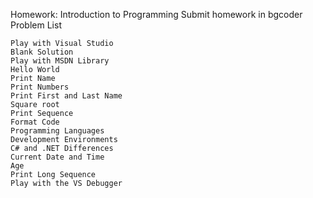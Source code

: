 Homework: Introduction to Programming
Submit homework in bgcoder
Problem List

    Play with Visual Studio
    Blank Solution
    Play with MSDN Library
    Hello World
    Print Name
    Print Numbers
    Print First and Last Name
    Square root
    Print Sequence
    Format Code
    Programming Languages
    Development Environments
    C# and .NET Differences
    Current Date and Time
    Age
    Print Long Sequence
    Play with the VS Debugger
